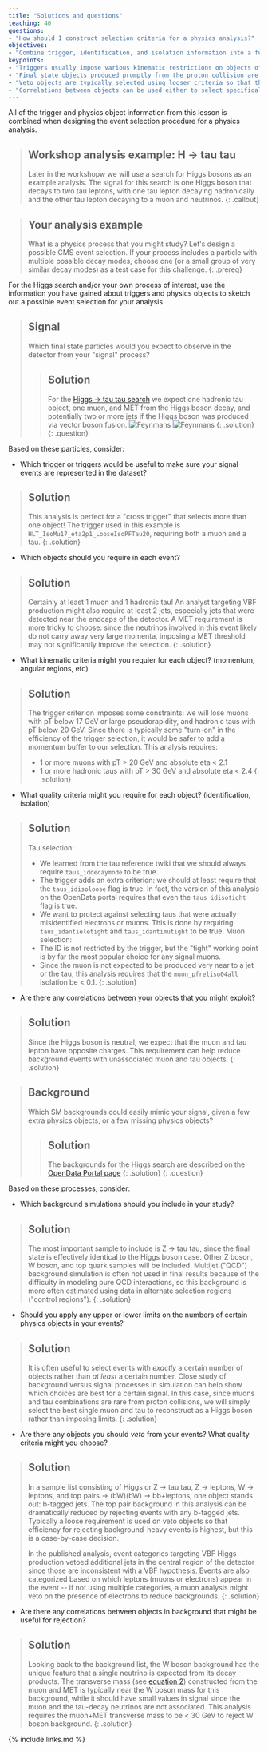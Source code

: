 ```yaml
---
title: "Solutions and questions"
teaching: 40
questions:
- "How should I construct selection criteria for a physics analysis?"
objectives:
- "Combine trigger, identification, and isolation information into a full selection for a specific physics process."
keypoints:
- "Triggers usually impose various kinematic restrictions on objects of interest."
- "Final state objects produced promptly from the proton collision are typically required to have significant momentum, tight ID quality, and to be isolated (depending on the topology of the physics process."
- "Veto objects are typically selected using looser criteria so that the efficiency of the veto is very high."
- "Correlations between objects can be used either to select specifically for signal events or reject background events."
---
```


All of the trigger and physics object information from this lesson is combined when designing the event selection procedure for a physics analysis.

> ## Workshop analysis example: H -> tau tau
> Later in the workshopw we will use a search for Higgs bosons as an example analysis. The signal for this search is one Higgs boson that decays to two tau leptons, with one tau lepton decaying hadronically and the other tau lepton decaying to a muon and neutrinos.
{: .callout}

> ## Your analysis example
> What is a physics process that you might study? Let's design a possible CMS event selection. If your process includes a particle with multiple possible decay modes, choose one (or a small group of very similar decay modes) as a test case for this challenge. 
{: .prereq}

For the Higgs search and/or your own process of interest, use the information you have gained about triggers and physics objects to sketch out a possible event selection for your analysis.

> ## Signal
> Which final state particles would you expect to observe in the detector from your "signal" process?
>> ## Solution
>> For the [Higgs -> tau tau search](https://arxiv.org/pdf/1401.5041.pdf) we expect one hadronic tau object, one muon, and MET from the Higgs boson decay, and potentially two or more jets if the Higgs boson was produced via vector boson fusion.
>> ![Feynmans](http://cms-results.web.cern.ch/cms-results/public-results/publications/HIG-13-004/CMS-HIG-13-004_Figure_001-a.png) ![Feynmans](https://github.com/cms-sw/cmssw/tree/CMSSW_5_3_X/DataFormats/PatCandidates/)
>{: .solution}
{: .question}


Based on these particles, consider:
 * Which trigger or triggers would be useful to make sure your signal events are represented in the dataset?
 > ## Solution
 > This analysis is perfect for a "cross trigger" that selects more than one object! The trigger used in this example is `HLT_IsoMu17_eta2p1_LooseIsoPFTau20`, requiring both a muon and a tau.
 {: .solution}
 * Which objects should you require in each event?
 > ## Solution
 > Certainly at least 1 muon and 1 hadronic tau!  An analyst targeting VBF production might also require at least 2 jets, especially jets that were detected near the endcaps of the detector. A MET requirement is more tricky to choose: since the neutrinos involved in this event likely do not carry away very large momenta, imposing a MET threshold may not significantly improve the selection.
 {: .solution}
 * What kinematic criteria might you requier for each object? (momentum, angular regions, etc)
 > ## Solution
 > The trigger criterion imposes some constraints: we will lose muons with pT below 17 GeV or large pseudorapidity, and hadronic taus with pT below 20 GeV. Since there is typically some "turn-on" in the efficiency of the trigger selection, it would be safer to add a momentum buffer to our selection. This analysis requires:
 > * 1 or more muons with pT > 20 GeV and absolute eta < 2.1
 > * 1 or more hadronic taus with pT > 30 GeV and absolute eta < 2.4
 {: .solution}
 * What quality criteria might you require for each object? (identification, isolation)
 > ## Solution
 > Tau selection:
 >  * We learned from the tau reference twiki that we should always require `taus_iddecaymode` to be true.
 >  * The trigger adds an extra criterion: we should at least require that the `taus_idisoloose` flag is true. In fact, the version of this analysis on the OpenData portal requires that even the `taus_idisotight` flag is true.
 >  * We want to protect against selecting taus that were actually misidentified electrons or muons. This is done by requiring `taus_idantieletight` and `taus_idantimutight` to be true.
 > Muon selection:
 >  * The ID is not restricted by the trigger, but the "tight" working point is by far the most popular choice for any signal muons.
 >  * Since the muon is not expected to be produced very near to a jet or the tau, this analysis requires that the `muon_pfreliso04all` isolation be < 0.1.
 {: .solution}
 * Are there any correlations between your objects that you might exploit?
 > ## Solution
 > Since the Higgs boson is neutral, we expect that the muon and tau lepton have opposite charges. This requirement can help reduce background events with unassociated muon and tau objects.
 {: .solution}

> ## Background
> Which SM backgrounds could easily mimic your signal, given a few extra physics objects, or a few missing physics objects?
>> ## Solution
>> The backgrounds for the Higgs search are described on the [OpenData Portal page](http://opendata.web.cern.ch/record/12350)
>{: .solution}
{: .question}

Based on these processes, consider:
 * Which background simulations should you include in your study?
 > ## Solution
 > The most important sample to include is Z -> tau tau, since the final state is effectively identical to the Higgs boson case. Other Z boson, W boson, and top quark samples will be included. Multijet ("QCD") background simulation is often not used in final results because of the difficulty in modeling pure QCD interactions, so this background is more often estimated using data in alternate selection regions ("control regions").
 {: .solution}
 * Should you apply any upper or lower limits on the numbers of certain physics objects in your events?
 > ## Solution
 > It is often useful to select events with *exactly* a certain number of objects rather than *at least* a certain number. Close study of background versus signal processes in simulation can help show which choices are best for a certain signal. In this case, since muons and tau combinations are rare from proton collisions, we will simply select the best single muon and tau to reconstruct as a Higgs boson rather than imposing limits.
 {: .solution}
 * Are there any objects you should *veto* from your events? What quality criteria might you choose?
 > ## Solution
 > In a sample list consisting of Higgs or Z -> tau tau, Z -> leptons, W -> leptons, and top pairs -> (bW)(bW) -> bb+leptons, one object stands out: b-tagged jets. The top pair background in this analysis can be dramatically reduced by rejecting events with any b-tagged jets. Typically a loose requirement is used on veto objects so that efficiency for rejecting background-heavy events is highest, but this is a case-by-case decision.
 >
 > In the published analysis, event categories targeting VBF Higgs production vetoed additional jets in the central region of the detector since those are inconsistent with a VBF hypothesis. Events are also categorized based on which leptons (muons or electrons) appear in the event -- if not using multiple categories, a muon analysis might veto on the presence of electrons to reduce backgrounds.
 {: .solution}
 * Are there any correlations between objects in background that might be useful for rejection?
 > ## Solution
 > Looking back to the background list, the W boson background has the unique feature that a single neutrino is expected from its decay products. The transverse mass (see [equation 2](https://arxiv.org/pdf/1401.5041.pdf)) constructed from the muon and MET is typically near the W boson mass for this background, while it should have small values in signal since the muon and the tau-decay neutrinos are not associated. This analysis requires the muon+MET transverse mass to be < 30 GeV to reject W boson background.
 {: .solution}




{% include links.md %}

